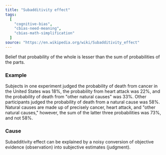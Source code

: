 ```yaml
---
title: "Subadditivity effect"
tags:
  [
    "cognitive-bias",
    "cbias-need-meaning",
    "cbias-math-simplification"
  ]
source: "https://en.wikipedia.org/wiki/Subadditivity_effect"
---
```


Belief that probability of the whole is lesser than the sum of probabilities of the parts.

### Example

Subjects in one experiment judged the probability of death from cancer in the United States was 18%, the probability from heart attack was 22%, and the probability of death from "other natural causes" was 33%. Other participants judged the probability of death from a natural cause was 58%. Natural causes are made up of precisely cancer, heart attack, and "other natural causes," however, the sum of the latter three probabilities was 73%, and not 58%.

### Cause

Subadditivity effect can be explained by a noisy conversion of objective evidence (observation) into subjective estimates (judgment).



